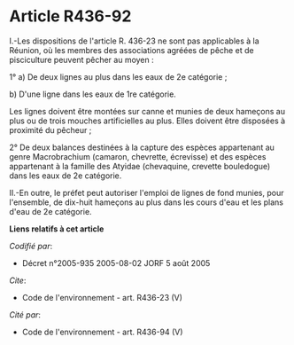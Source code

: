 # Article R436-92

I.-Les dispositions de l'article R. 436-23 ne sont pas applicables à la Réunion, où les membres des associations agréées de
pêche et de pisciculture peuvent pêcher au moyen : 

1° a) De deux lignes au plus dans les eaux de 2e catégorie ; 

b) D'une ligne dans les eaux de 1re catégorie. 

Les lignes doivent être montées sur canne et munies de deux hameçons au plus ou de trois mouches artificielles au plus. Elles
doivent être disposées à proximité du pêcheur ; 

2° De deux balances destinées à la capture des espèces appartenant au genre Macrobrachium (camaron, chevrette, écrevisse) et
des espèces appartenant à la famille des Atyidae (chevaquine, crevette bouledogue) dans les eaux de 2e catégorie. 

II.-En outre, le préfet peut autoriser l'emploi de lignes de fond munies, pour l'ensemble, de dix-huit hameçons au plus dans
les cours d'eau et les plans d'eau de 2e catégorie.

**Liens relatifs à cet article**

_Codifié par_:

  - Décret n°2005-935 2005-08-02 JORF 5 août 2005

_Cite_:

  - Code de l'environnement - art. R436-23 (V)

_Cité par_:

  - Code de l'environnement - art. R436-94 (V)
